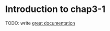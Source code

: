 # Introduction to chap3-1

TODO: write [great documentation](http://jacobian.org/writing/what-to-write/)
